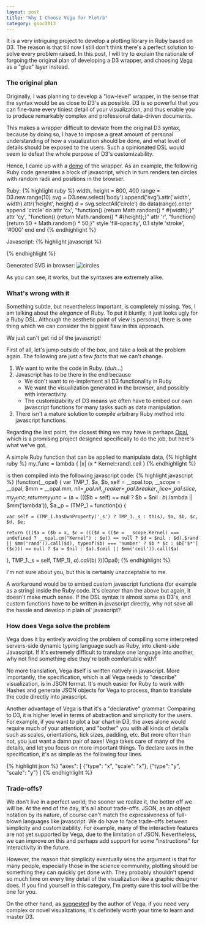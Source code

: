 ```yaml
---
layout: post
title: "Why I Choose Vega for Plotrb"
category: gsoc2013
---
```


It is a very intriguing project to develop a plotting library in Ruby based on D3. The reason is that till now I still don't think there's a perfect solution to solve every problem raised. In this post, I will try to explain the rationale of forgoing the original plan of developing a D3 wrapper, and choosing [Vega](https://github.com/trifacta/vega) as a "glue" layer instead.

### The original plan

Originally, I was planning to develop a "low-level" wrapper, in the sense that the syntax would be as close to D3's as possible. D3 is so powerful that you can fine-tune every tiniest detail of your visualization, and thus enable you to produce remarkably complex and professional data-driven documents.

This makes a wrapper difficult to deviate from the original D3 syntax, because by doing so, I have to impose a great amount of personal understanding of how a visualization should be done, and what level of details should be exposed to the users. Such a opinionated DSL would seem to defeat the whole purpose of D3's customizability.

Hence, I came up with a [demo](https://github.com/zuhao/d3rb) of the wrapper. As an example, the following Ruby code generates a block of javascript, which in turn renders ten circles with random radii and positions in the browser.

Ruby:
{% highlight ruby %}
width, height = 800, 400
range = D3.new.range(10)
svg = D3.new.select('body').append('svg').attr('width', width).attr('height', height)
d = svg.selectAll('circle') do
  data(range).enter
  append 'circle' do
    attr 'cx', "function() {return Math.random() * #{width};}"
    attr 'cy', "function() {return Math.random() * #{height};}"
    attr 'r', "function() {return 50 + Math.random() * 50;}"
    style 'fill-opacity', 0.1
    style 'stroke', '#000'
  end
end
{% endhighlight %}

Javascript:
{% highlight javascript %}
<script src='http://d3js.org/d3.v3.min.js'></script>
<script type='text/javascript'>
d3.select('body').append('svg').attr('width',800).attr('height',400).selectAll('circle')
.data(d3.range(10)).enter().append('circle')
.attr('cx',function() {return Math.random() * 800;})
.attr('cy',function() {return Math.random() * 400;})
.attr('r',function() {return 50 + Math.random() * 50;})
.style('fill-opacity',0.1).style('stroke','#000')
</script>
{% endhighlight %}

Generated SVG in browser:
![circles](https://raw.github.com/zuhao/d3rb/master/examples/images/10-random-circles.png)

As you can see, it works, but the syntaxes are extremely alike.

### What's wrong with it

Something subtle, but nevertheless important, is completely missing. Yes, I am talking about the *elegance* of Ruby. To put it bluntly, it just looks ugly for a Ruby DSL. Although the aesthetic point of view is personal, there is one thing which we can consider the biggest flaw in this approach.

We just can't get rid of the javascript!

First of all, let's jump outside of the box, and take a look at the problem again. The following are just a few *facts* that we can't change.

1. We want to write the code in Ruby. (*duh...*)
2. Javascript has to be there in the end because
    * We don't want to re-implement all D3 functionality in Ruby
    * We want the visualization generated in the browser, and possibly with interactivity.
    * The customizability of D3 means we often have to embed our own javascript functions for many tasks such as data manipulation.
3. There isn't a mature solution to compile arbitrary Ruby method into javascript functions.

Regarding the last point, the closest thing we may have is perhaps [Opal](http://opalrb.org/), which is a promising project designed specifically to do the job, but here's what we've got.

A simple Ruby function that can be applied to manipulate data,
{% highlight ruby %}
my_func = lambda { |x| (x * Kernel::rand).ceil }
{% endhighlight %}

is then compiled into the following javascript code:
{% highlight javascript %}
(function(__opal) {
  var TMP_1, $a, $b, self = __opal.top, __scope = __opal, $mm = __opal.mm, $nil = __opal.nil, __breaker = __opal.breaker, __slice = __opal.slice, my_func;
  return my_func = ($a = ((($b = self) == null ? $b = $nil : $b).$lambda || $mm('lambda')), $a._p = (TMP_1 = function(x) {

    var self = (TMP_1.hasOwnProperty('_s') ? TMP_1._s : this), $a, $b, $c, $d, $e;

    return ((($a = ($b = x, $c = ((($d = (($e = __scope.Kernel) === undefined ? __opal.cm("Kernel") : $e)) == null ? $d = $nil : $d).$rand || $mm('rand')).call($d), typeof($b) === 'number' ? $b * $c : $b['$*']($c))) == null ? $a = $nil : $a).$ceil || $mm('ceil')).call($a)
  }, TMP_1._s = self, TMP_1), $a).call($b)
})(Opal);
{% endhighlight %}

I'm not sure about you, but this is certainly unacceptable to me.

A workaround would be to embed custom javascript functions (for example as a string) inside the Ruby code. It's cleaner than the above but again, it doesn't make much sense. If the DSL syntax is almost same as D3's, and custom functions have to be written in javascript directly, why not save all the hassle and develop in plain ol' javascript?

### How does Vega solve the problem

Vega does it by entirely avoiding the problem of compiling some interpreted servers-side dynamic typing language such as Ruby, into client-side Javascript. If it's extremely difficult to translate one language into another, why not find something else they're both comfortable with?

No more translation, Vega itself is written natively in javascript. More importantly, the specification, which is all Vega needs to "describe" visualization, is in JSON format. It's much easier for Ruby to work with Hashes and generate JSON objects for Vega to process, than to translate the code directly into javascript.

Another advantage of Vega is that it's a "declarative" grammar. Comparing to D3, it is higher level in terms of abstraction and simplicity for the users. For example, if you want to plot a bar chart in D3, the axes alone would require much of your attention, and "bother" you with all kinds of details such as scales, orientations, tick sizes, padding, etc. But more often than not, you just want a damn pair of axes! Vega takes care of many of the details, and let you focus on more important things. To declare axes in the specification, it's as simple as the following four lines.

{% highlight json %}
"axes": [
    {"type": "x", "scale": "x"},
    {"type": "y", "scale": "y"}
]
{% endhighlight %}

### Trade-offs?

We don't live in a perfect world; the sooner we realize it, the better off we will be. At the end of the day, it's all about trade-offs. JSON, as an object notation by its nature, of course can't match the expressiveness of full-blown languages like javascript. We do have to face trade-offs between simplicity and customizability. For example, many of the interactive features are not yet supported by Vega, due to the limitation of JSON. Nevertheless, we can improve on this and perhaps add support for some "instructions" for interactivity in the future.

However, the reason that simplicity eventually wins the argument is that for many people, especially those in the science community, plotting should be something they can quickly get done with. They probably shouldn't spend so much time on every tiny detail of the visualization like a graphic designer does. If you find yourself in this category, I'm pretty sure this tool will be the one for you.

On the other hand, as [suggested](https://github.com/trifacta/vega/wiki/Vega-and-D3) by the author of Vega, if you need very complex or novel visualizations, it's definitely worth your time to learn and master D3.
